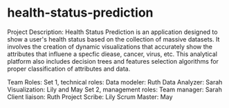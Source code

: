 # health-status-prediction

Project Description: 
  Health Status Prediction is an application designed to show a user's health status based on the collection of massive datasets. It involves the creation of dynamic visualizations that accurately show the attributes that influene a specfic diease, cancer, virus, etc. This analytical platform also includes decision trees and features selection algorithms for proper classification of attributes and data.
  
Team Roles:
Set 1, technical roles:
Data modeler: Ruth
Data Analyzer: Sarah
Visualization: Lily and May
Set 2, management roles:
Team manager: Sarah
Client liaison: Ruth
Project Scribe: Lily 
Scrum Master: May

